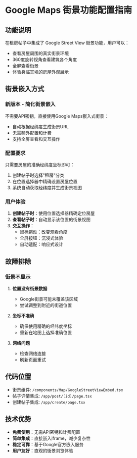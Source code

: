# Google Maps 街景功能配置指南

## 功能说明

在租房帖子中集成了 Google Street View 街景功能，用户可以：
- 查看房屋周围的真实街景环境
- 360度旋转视角查看建筑各个角度
- 全屏查看街景
- 体验身临其境的房屋外观展示

## 街景嵌入方式

### 新版本 - 简化街景嵌入
不需要API密钥，直接使用Google Maps嵌入式街景：
- 自动根据经纬度生成街景URL
- 无需额外配置和计费
- 支持全屏查看和交互操作

### 配置要求

只需要房屋的准确经纬度坐标即可：
1. 创建帖子时选择"租房"分类
2. 在位置选择器中精确设置房屋位置
3. 系统自动获取经纬度并生成街景视图

### 用户体验

1. **创建帖子时**：使用位置选择器精确定位房屋
2. **查看帖子时**：自动显示该位置的街景视图
3. **交互操作**：
   - 鼠标拖动：改变观看角度
   - 全屏按钮：沉浸式体验
   - 自动适配：响应式设计

## 故障排除

### 街景不显示

1. **位置没有街景数据**
   - Google街景可能未覆盖该区域
   - 尝试调整到附近的街道位置

2. **坐标不准确**
   - 确保使用精确的经纬度坐标
   - 重新在地图上选择准确位置

3. **网络问题**
   - 检查网络连接
   - 刷新页面重试

## 代码位置

- 街景组件: `/components/Map/GoogleStreetViewEmbed.tsx`
- 帖子详情集成: `/app/post/[id]/page.tsx`
- 创建帖子集成: `/app/create/page.tsx`

## 技术优势

- **免费使用**：无需API密钥和计费配置
- **简单集成**：直接嵌入iframe，减少复杂性
- **稳定可靠**：基于Google官方嵌入服务
- **用户友好**：直观的街景浏览体验 